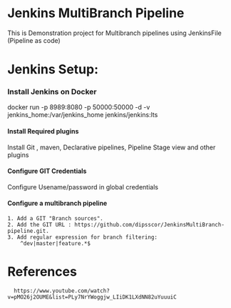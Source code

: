 # Jenkins MultiBranch Pipeline
This is Demonstration project for Multibranch pipelines using JenkinsFile (Pipeline as code)


# Jenkins Setup:

### Install Jenkins on Docker
docker run -p 8989:8080 -p 50000:50000 -d -v jenkins_home:/var/jenkins_home jenkins/jenkins:lts

#### Install Required plugins
Install Git , maven, Declarative pipelines, Pipeline Stage view and other plugins

#### Configure GIT Credentials
Configure Usename/password in global credentials

#### Configure a multibranch pipeline

    1. Add a GIT "Branch sources".
    2. Add the GIT URL : https://github.com/dipsscor/JenkinsMultiBranch-pipeline.git.
    3. Add regular expression for branch filtering:
        ^dev|master|feature.*$
        

    

 



# References
      https://www.youtube.com/watch?v=pMO26j2OUME&list=PLy7NrYWoggjw_LIiDK1LXdNN82uYuuuiC
